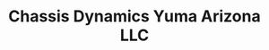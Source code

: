 ---
title: "Chassis Dynamics Yuma Arizona LLC"
url: /yuma/chassis-dynamics-yuma-arizona-llc/
shop: Allgemein
---